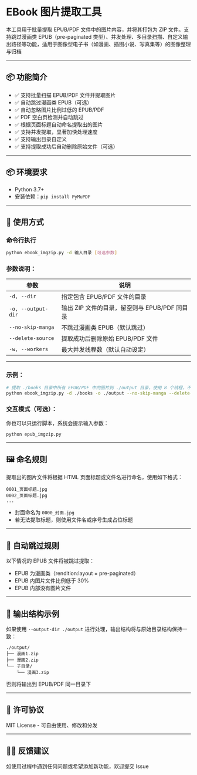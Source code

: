 # EBook 图片提取工具

本工具用于批量提取 EPUB/PDF 文件中的图片内容，并将其打包为 ZIP 文件。支持跳过漫画类 EPUB（pre-paginated 类型）、并发处理、多目录扫描、自定义输出路径等功能，适用于图像型电子书（如漫画、插图小说、写真集等）的图像整理与归档

---

## 📦 功能简介

- ✅ 支持批量扫描 EPUB/PDF 文件并提取图片
- ✅ 自动跳过漫画类 EPUB（可选）
- ✅ 自动忽略图片比例过低的 EPUB/PDF
- ✅ PDF 空白页检测并自动跳过
- ✅ 根据页面标题自动命名提取出的图片
- ✅ 支持并发提取，显著加快处理速度
- ✅ 支持输出目录自定义
- ✅ 支持提取成功后自动删除原始文件（可选）

---

## 📦 环境要求

- Python 3.7+
- 安装依赖：`pip install PyMuPDF`

---

## 🔧 使用方式

### 命令行执行

```bash
python ebook_imgzip.py -d 输入目录 [可选参数]
```

### 参数说明：

| 参数                 | 说明                             |
| ------------------ | ------------------------------ |
| `-d, --dir`        | 指定包含 EPUB/PDF 文件的目录            |
| `-o, --output-dir` | 输出 ZIP 文件的目录，留空则与 EPUB/PDF 同目录 |
| `--no-skip-manga`  | 不跳过漫画类 EPUB（默认跳过）              |
| `--delete-source`  | 提取成功后删除原始 EPUB/PDF 文件          |
| `-w, --workers`    | 最大并发线程数（默认自动设定）                |

---

### 示例：

```bash
# 提取 ./books 目录中所有 EPUB/PDF 中的图片到 ./output 目录，使用 8 个线程，不跳过漫画，提取后删除源文件
python ebook_imgzip.py -d ./books -o ./output --no-skip-manga --delete-source -w 8
```

### 交互模式（可选）：

你也可以只运行脚本，系统会提示输入参数：

```bash
python epub_imgzip.py
```

---

## 🖼️ 命名规则

提取出的图片文件将根据 HTML 页面标题或文件名进行命名，使用如下格式：

```
0001_页面标题.jpg
0002_页面标题.jpg
...
```

- 封面命名为 `0000_封面.jpg`
- 若无法提取标题，则使用文件名或序号生成占位标题

---

## 🚫 自动跳过规则

以下情况的 EPUB 文件将被跳过提取：

- EPUB 为漫画类（rendition:layout = pre-paginated）
- EPUB 内图片文件比例低于 30%
- EPUB 内部没有图片文件

---

## 📁 输出结构示例

如果使用 `--output-dir ./output` 进行处理，输出结构将与原始目录结构保持一致：

```
./output/
├── 漫画1.zip
├── 漫画2.zip
└── 子目录/
    └── 漫画3.zip
```

否则将输出到 EPUB/PDF 同一目录下

---

## 📝 许可协议

MIT License - 可自由使用、修改和分发

---

## 🙋‍♀️ 反馈建议

如使用过程中遇到任何问题或希望添加新功能，欢迎提交 Issue
